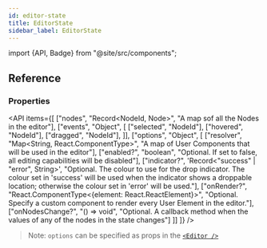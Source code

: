 ```yaml
---
id: editor-state
title: EditorState
sidebar_label: EditorState
---
```


import {API, Badge} from "@site/src/components";

<Badge type="type" />

## Reference
### Properties
<API items={[
  ["nodes", "Record<NodeId, Node>", "A map sof all the Nodes in the editor"],
  ["events", "Object", [
    ["selected", "NodeId"],
    ["hovered", "NodeId"],
    ["dragged", "NodeId"],
  ]],
  ["options", "Object", [
    ["resolver", "Map<String, React.ComponentType>", "A map of User Components that will be used in the editor"],
    ["enabled?", "boolean", "Optional. If set to false, all editing capabilities will be disabled"],
    ["indicator?", 'Record<"success" | "error", String>', "Optional. The colour to use for the drop indicator. The colour set in 'success' will be used when the indicator shows a droppable location; otherwise the colour set in 'error' will be used."],
    ["onRender?", "React.ComponentType<{element: React.ReactElement}>", "Optional. Specify a custom component to render every User Element in the editor."],
    ["onNodesChange?", "() => void", "Optional. A callback method when the values of any of the nodes in the state changes"]
  ]]
]} />


> Note: `options` can be specified as props in the [`<Editor />`](Editor.md)
